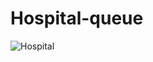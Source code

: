 # Hospital-queue
![Hospital](https://github.com/user-attachments/assets/60d45430-a421-48b5-aff7-0786156c5fc9)
